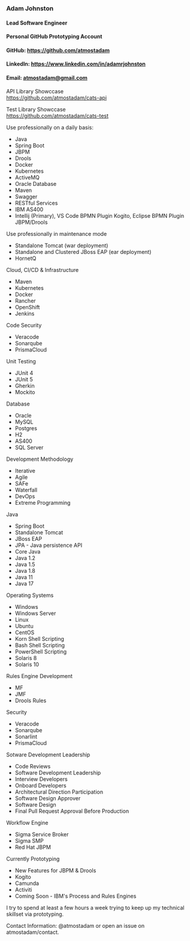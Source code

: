 ### Adam Johnston
#### Lead Software Engineer
#### Personal GitHub Prototyping Account
#### GitHub: <https://github.com/atmostadam>
#### LinkedIn: <https://www.linkedin.com/in/adamrjohnston>
#### Email: atmostadam@gmail.com

API Library Showccase<br/>
<https://github.com/atmostadam/cats-api>

Test Library Showccase<br/>
<https://github.com/atmostadam/cats-test>

Use professionally on a daily basis:
 - Java
 - Spring Boot
 - JBPM
 - Drools
 - Docker
 - Kubernetes
 - ActiveMQ
 - Oracle Database
 - Maven
 - Swagger
 - RESTful Services
 - IBM AS400
 - Intellij (Primary), VS Code BPMN Plugin Kogito, Eclipse BPMN Plugin JBPM/Drools

Use professionally in maintenance mode
 - Standalone Tomcat (war deployment)
 - Standalone and Clustered JBoss EAP (ear deployment)
 - HornetQ

Cloud, CI/CD & Infrastructure
 - Maven
 - Kubernetes
 - Docker
 - Rancher
 - OpenShift
 - Jenkins

Code Security
 - Veracode
 - Sonarqube
 - PrismaCloud

Unit Testing
 - JUnit 4
 - JUnit 5
 - Gherkin
 - Mockito

Database
 - Oracle
 - MySQL
 - Postgres
 - H2
 - AS400
 - SQL Server

Development Methodology
 - Iterative
 - Agile
 - SAFe
 - Waterfall
 - DevOps
 - Extreme Programming
 
Java
 - Spring Boot
 - Standalone Tomcat
 - JBoss EAP
 - JPA - Java persistence API
 - Core Java
 - Java 1.2
 - Java 1.5
 - Java 1.8
 - Java 11
 - Java 17
 
Operating Systems
 - Windows
 - Windows Server
 - Linux
 - Ubuntu
 - CentOS
 - Korn Shell Scripting
 - Bash Shell Scripting
 - PowerShell Scripting
 - Solaris 8
 - Solaris 10
 
Rules Engine Development
 - MF
 - JMF
 - Drools Rules
 
 Security
 - Veracode
 - Sonarqube
 - Sonarlint
 - PrismaCloud
 
Sotware Development Leadership
 - Code Reviews
 - Software Development Leadership
 - Interview Developers
 - Onboard Developers
 - Architectural Direction Participation
 - Software Design Approver
 - Software Design
 - Final Pull Request Approval Before Production

Workflow Engine
 - Sigma Service Broker
 - Sigma SMP
 - Red Hat JBPM

Currently Prototyping
 - New Features for JBPM & Drools
 - Kogito
 - Camunda
 - Activiti
 - Coming Soon - IBM's Process and Rules Engines


I try to spend at least a few hours a week trying to keep up my technical skillset via prototyping.

Contact Information: @atmostadam or open an issue on atmostadam/contact.
